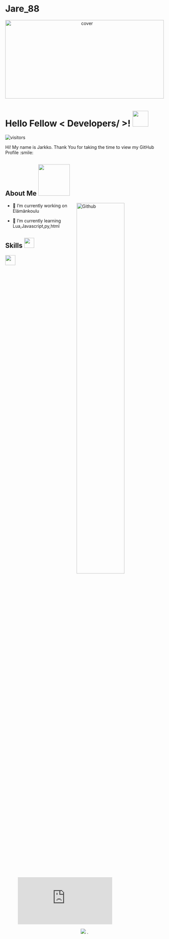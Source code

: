 # Jare_88

<div align="center">
<img width="100%" height = "250px" src="https://cdn.pixabay.com/photo/2018/01/14/23/12/nature-3082832_1280.jpg" alt="cover" />
</div>

<h1> Hello Fellow < Developers/ >! <img src = "https://raw.githubusercontent.com/MartinHeinz/MartinHeinz/master/wave.gif" width = 50px> </h1>
<p align='center'>

![visitors](https://visitor-badge.glitch.me/badge?page_id=Jare88.Jare88)

</p>
<div size='20px'> Hi! My name is Jarkko. Thank You for taking the time to view my GitHub Profile :smile: 
</div>

<h2> About Me <img src = "https://media0.giphy.com/media/KDDpcKigbfFpnejZs6/giphy.gif?cid=ecf05e47oy6f4zjs8g1qoiystc56cu7r9tb8a1fe76e05oty&rid=giphy.gif" width = 100px></h2>

<img width="55%" align="right" alt="Github" src="https://raw.githubusercontent.com/onimur/.github/master/.resources/git-header.svg" />


- 🔭 I’m currently working on Elämänkoulu

- 🌱 I’m currently learning  Lua,Javascript,py,html


<h2> Skills <img src = "https://media2.giphy.com/media/QssGEmpkyEOhBCb7e1/giphy.gif?cid=ecf05e47a0n3gi1bfqntqmob8g9aid1oyj2wr3ds3mg700bl&rid=giphy.gif" width = 32px> </h2>
<a href= https://github.com/Jare88?tab=repositories&q=&type=&language=lua&sort= > <img width ='32px' src ='https://raw.githubusercontent.com/rahulbanerjee26/githubAboutMeGenerator/main/icons/lua.svg'> </a>

<figure><embed src="https://wakatime.com/share/@Jare88/719bfd81-1012-459c-9904-489073aaa2d1.svg"></embed></figure>

<p align="center">
  <img src="https://github-readme-stats.vercel.app/api/wakatime?username=Jare88&hide_border=true&theme=vue&title_color=#2d00f7" />
</a>
.
